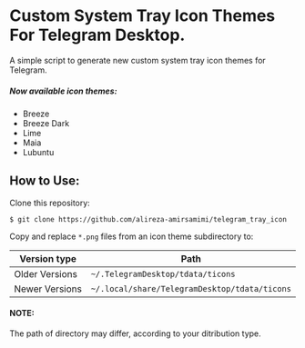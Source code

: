 # Custom System Tray Icon Themes For Telegram Desktop.
A simple script to generate new custom system tray icon themes for Telegram.

##### Now available icon themes:
- Breeze
- Breeze Dark
- Lime
- Maia
- Lubuntu

## How to Use:

Clone this repository:
```
$ git clone https://github.com/alireza-amirsamimi/telegram_tray_icon
````

Copy and replace ```*.png``` files from an icon theme subdirectory to:

| Version type | Path |
| ------ | ------ |
| Older Versions | ```~/.TelegramDesktop/tdata/ticons``` |
| Newer Versions | ``` ~/.local/share/TelegramDesktop/tdata/ticons ``` |

#### NOTE:
The path of directory may differ, according to your ditribution type.
